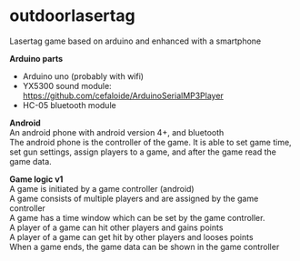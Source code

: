 # outdoorlasertag
Lasertag game based on arduino and enhanced with a smartphone

**Arduino parts**  
- Arduino uno (probably with wifi) 
- YX5300 sound module: https://github.com/cefaloide/ArduinoSerialMP3Player  
- HC-05 bluetooth module  

**Android**  
An android phone with android version 4+, and bluetooth  
The android phone is the controller of the game.
It is able to set game time, set gun settings, assign players to a game, and after the game read the game data.

**Game logic v1**  
A game is initiated by a game controller (android)  
A game consists of multiple players and are assigned by the game controller  
A game has a time window which can be set by the game controller.  
A player of a game can hit other players and gains points  
A player of a game can get hit by other players and looses points  
When a game ends, the game data can be shown in the game controller  



